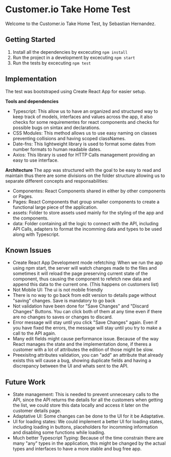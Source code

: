 # Customer.io Take Home Test

Welcome to the Customer.io Take Home Test, by Sebastian Hernandez.

## Getting Started

1. Install all the dependencies by excecuting `npm install`
2. Run the project in a development by excecuting `npm start`
3. Run the tests by excecuting `npm test`

## Implementation

The test was bootstraped using Create React App for easier setup.

**Tools and dependencies**

- Typescript: This allow us to have an organized and structured way to keep track of models, interfaces and values across the app, it also checks for some requirementes for react components and checks for possible bugs on sintax and declarations.
- CSS Modules: This method allows us to use easy naming on classes preventing collisions and having scoped classNames.
- Date-fns: This lightweight library is used to format some dates from number formats to human readable dates.
- Axios: This library is used for HTTP Calls management providing an easy to use interface.

**Architecture**
The app was structured with the goal to be easy to read and maintain thus there are some divisions on the folder structure allowing us to separate different concepts and responsabilities:

- Componentes: React Components shared in either by other components or Pages.
- Pages: React Components that group smaller components to create a functional large piece of the application.
- assets: Folder to store assets used mainly for the styling of the app and the components.
- data: Folder containing all the logic to connect with the API, including API Calls, adapters to format the incomming data and types to be used along with Typescript.

## Known Issues

- Create React App Development mode refetching: When we run the app using npm start, the server will watch changes made to the files and sometimes it will reload the page preserving current state of the component, thus causing the component to refetch new data and append this data to the current one. (This happens on customers list)
- Not Mobile UI: The ui is not mobile friendly
- There is no way to go back from edit version to details page without "saving" changes. Save is mandatory to go back
- Not validation have been done for "Save Changes" and "Discard Changes" Buttons. You can click both of them at any time even if there are no changes to saves or changes to discard.
- Error message will stay until you click "Save Changes" again. Even if you have fixed the errors, the message will stay until you try to make a call to the API again.
- Many edit fields might cause performance issue. Because of the way React manages the state and the implementation done, if theres a customer with a lot of attributes the edition of those might be slow.
- Preexisitng attributes validation, you can "add" an attribute that already exists this will cause a bug, showing duplicate fields and having a discrepancy between the UI and whats sent to the API.

## Future Work

- State management: This is needed to prevent unnecesary calls to the API, since the API returns the details for all the customers when getting the list, we could store this data locally and access it later on the customer details page.
- Adaptative UI: Some changes can be done to the UI for it be Adaptative.
- UI for loading states: We could implement a better UI for loading states, including loading in buttons, placeholders for incomming information and disabling some functions while loading.
- Much better Typescript Typing: Because of the time constrain there are many "any" types in the application, this might be changed by the actual types and interfaces to have a more stable and bug free app.
